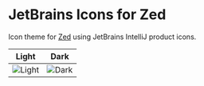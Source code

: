 # JetBrains Icons for Zed

Icon theme for [Zed](https://zed.dev/) using JetBrains IntelliJ product icons.

|Light|Dark|
|---|---|
|![Light](https://i.imgur.com/Psx665f.png)|![Dark](https://i.imgur.com/TK6ZT9V.png)|
